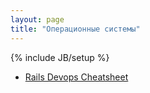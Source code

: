 ```yaml
---
layout: page
title: "Операционные системы"
---
```

{% include JB/setup %}

* [Rails Devops Cheatsheet](http://rubytune.com/cheat)

